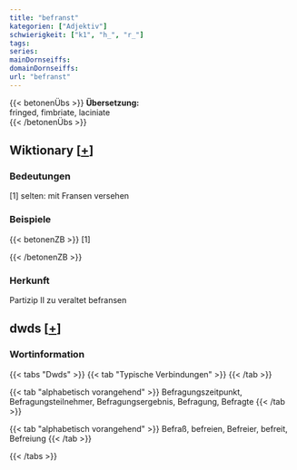 ```yaml
---
title: "befranst"
kategorien: ["Adjektiv"]
schwierigkeit: ["k1", "h_", "r_"]
tags:
series:
mainDornseiffs:
domainDornseiffs:
url: "befranst"
---
```


{{< betonenÜbs >}}
**Übersetzung:**  
fringed, fimbriate, laciniate  
{{< /betonenÜbs >}}

## Wiktionary [[+](https://de.wiktionary.org/wiki/befranst)]

### Bedeutungen
[1] selten: mit Fransen versehen  

### Beispiele
{{< betonenZB >}}
[1]  

{{< /betonenZB >}}
### Herkunft
Partizip II zu veraltet befransen  



## dwds [[+](https://www.dwds.de/wb/befranst)]

### Wortinformation
{{< tabs "Dwds" >}}
{{< tab "Typische Verbindungen" >}}
{{< /tab >}}

{{< tab "alphabetisch vorangehend" >}}
Befragungszeitpunkt, Befragungsteilnehmer, Befragungsergebnis, Befragung, Befragte
{{< /tab >}}

{{< tab "alphabetisch vorangehend" >}}
Befraß, befreien, Befreier, befreit, Befreiung
{{< /tab >}}

{{< /tabs >}}


